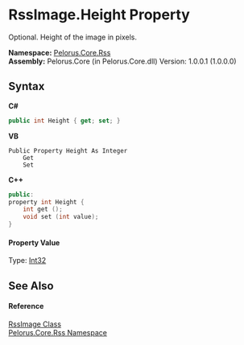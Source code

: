 # RssImage.Height Property 
 

Optional. Height of the image in pixels.

**Namespace:**&nbsp;<a href="683C06D0">Pelorus.Core.Rss</a><br />**Assembly:**&nbsp;Pelorus.Core (in Pelorus.Core.dll) Version: 1.0.0.1 (1.0.0.0)

## Syntax

**C#**<br />
``` C#
public int Height { get; set; }
```

**VB**<br />
``` VB
Public Property Height As Integer
	Get
	Set
```

**C++**<br />
``` C++
public:
property int Height {
	int get ();
	void set (int value);
}
```


#### Property Value
Type: <a href="http://msdn2.microsoft.com/en-us/library/td2s409d" target="_blank">Int32</a>

## See Also


#### Reference
<a href="49DA13EB">RssImage Class</a><br /><a href="683C06D0">Pelorus.Core.Rss Namespace</a><br />